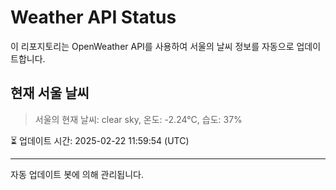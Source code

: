 
# Weather API Status

이 리포지토리는 OpenWeather API를 사용하여 서울의 날씨 정보를 자동으로 업데이트합니다.

## 현재 서울 날씨
> 서울의 현재 날씨: clear sky, 온도: -2.24°C, 습도: 37%

⏳ 업데이트 시간: 2025-02-22 11:59:54 (UTC)

---
자동 업데이트 봇에 의해 관리됩니다.

